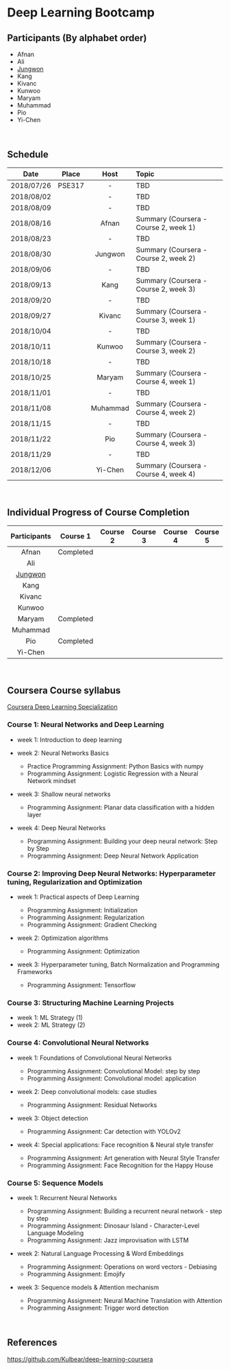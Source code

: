 # Deep Learning Bootcamp


## Participants (By alphabet order)
- Afnan
- Ali
- [Jungwon](https://github.com/jungwonkang/study_coursera_deep_learning/)
- Kang
- Kivanc
- Kunwoo
- Maryam
- Muhammad
- Pio
- Yi-Chen
<br/>


## Schedule

| Date       | Place      | Host           | Topic                                 |
|:----------:|:----------:|:--------------:|:--------------------------------------|
| 2018/07/26 | PSE317     | -              | TBD                                   |
| 2018/08/02 |            | -              | TBD                                   |
| 2018/08/09 |            | -              | TBD                                   |
| 2018/08/16 |            | Afnan          | Summary (Coursera - Course 2, week 1) |
| 2018/08/23 |            | -              | TBD                                   |
| 2018/08/30 |            | Jungwon        | Summary (Coursera - Course 2, week 2) |
| 2018/09/06 |            | -              | TBD                                   |
| 2018/09/13 |            | Kang           | Summary (Coursera - Course 2, week 3) |
| 2018/09/20 |            | -              | TBD                                   |
| 2018/09/27 |            | Kivanc         | Summary (Coursera - Course 3, week 1) |
| 2018/10/04 |            | -              | TBD                                   |
| 2018/10/11 |            | Kunwoo         | Summary (Coursera - Course 3, week 2) |
| 2018/10/18 |            | -              | TBD                                   |
| 2018/10/25 |            | Maryam         | Summary (Coursera - Course 4, week 1) |
| 2018/11/01 |            | -              | TBD                                   |
| 2018/11/08 |            | Muhammad       | Summary (Coursera - Course 4, week 2) |
| 2018/11/15 |            | -              | TBD                                   |
| 2018/11/22 |            | Pio            | Summary (Coursera - Course 4, week 3) |
| 2018/11/29 |            | -              | TBD                                   |
| 2018/12/06 |            | Yi-Chen        | Summary (Coursera - Course 4, week 4) |
<br/>


## Individual Progress of Course Completion
| Participants                                                             | Course 1  | Course 2  | Course 3  | Course 4  | Course 5  |
|:------------------------------------------------------------------------:|:---------:|:---------:|:---------:|:---------:|:---------:|
| Afnan                                                                    | Completed |           |           |           |           |
| Ali                                                                      |           |           |           |           |           |
| [Jungwon](https://github.com/jungwonkang/study_coursera_deep_learning/)  |           |           |           |           |           |
| Kang                                                                     |           |           |           |           |           |
| Kivanc                                                                   |           |           |           |           |           |
| Kunwoo                                                                   |           |           |           |           |           |
| Maryam                                                                   | Completed |           |           |           |           |
| Muhammad                                                                 |           |           |           |           |           |
| Pio                                                                      | Completed |           |           |           |           |
| Yi-Chen                                                                  |           |           |           |           |           |
<br/>


## Coursera Course syllabus
[Coursera Deep Learning Specialization](https://www.coursera.org/specializations/deep-learning)

### Course 1: Neural Networks and Deep Learning
- week 1: Introduction to deep learning
- week 2: Neural Networks Basics
  - Practice Programming Assignment: Python Basics with numpy
  - Programming Assignment: Logistic Regression with a Neural Network mindset
    
- week 3: Shallow neural networks
  - Programming Assignment: Planar data classification with a hidden layer

- week 4: Deep Neural Networks
  - Programming Assignment: Building your deep neural network: Step by Step
  - Programming Assignment: Deep Neural Network Application

### Course 2: Improving Deep Neural Networks: Hyperparameter tuning, Regularization and Optimization
- week 1: Practical aspects of Deep Learning
  - Programming Assignment: Initialization
  - Programming Assignment: Regularization
  - Programming Assignment: Gradient Checking

- week 2: Optimization algorithms
  - Programming Assignment: Optimization

- week 3: Hyperparameter tuning, Batch Normalization and Programming Frameworks
  - Programming Assignment: Tensorflow

### Course 3: Structuring Machine Learning Projects
- week 1: ML Strategy (1)
- week 2: ML Strategy (2)

### Course 4: Convolutional Neural Networks
- week 1: Foundations of Convolutional Neural Networks
  - Programming Assignment: Convolutional Model: step by step
  - Programming Assignment: Convolutional model: application

- week 2: Deep convolutional models: case studies
  - Programming Assignment: Residual Networks

- week 3: Object detection
  - Programming Assignment: Car detection with YOLOv2

- week 4: Special applications: Face recognition & Neural style transfer
  - Programming Assignment: Art generation with Neural Style Transfer
  - Programming Assignment: Face Recognition for the Happy House

### Course 5: Sequence Models
- week 1: Recurrent Neural Networks
  - Programming Assignment: Building a recurrent neural network - step by step
  - Programming Assignment: Dinosaur Island - Character-Level Language Modeling
  - Programming Assignment: Jazz improvisation with LSTM

- week 2: Natural Language Processing & Word Embeddings
  - Programming Assignment: Operations on word vectors - Debiasing
  - Programming Assignment: Emojify

- week 3: Sequence models & Attention mechanism
  - Programming Assignment: Neural Machine Translation with Attention
  - Programming Assignment: Trigger word detection
<br/>

## References
https://github.com/Kulbear/deep-learning-coursera

